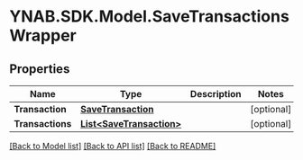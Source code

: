 # YNAB.SDK.Model.SaveTransactionsWrapper

## Properties

Name | Type | Description | Notes
------------ | ------------- | ------------- | -------------
**Transaction** | [**SaveTransaction**](SaveTransaction.md) |  | [optional] 
**Transactions** | [**List&lt;SaveTransaction&gt;**](SaveTransaction.md) |  | [optional] 

[[Back to Model list]](../README.md#documentation-for-models) [[Back to API list]](../README.md#documentation-for-api-endpoints) [[Back to README]](../README.md)

